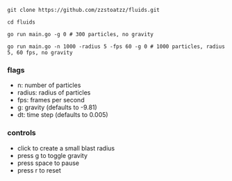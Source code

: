 ```console
git clone https://github.com/zzstoatzz/fluids.git

cd fluids

go run main.go -g 0 # 300 particles, no gravity

go run main.go -n 1000 -radius 5 -fps 60 -g 0 # 1000 particles, radius 5, 60 fps, no gravity
```
### flags
- n: number of particles
- radius: radius of particles
- fps: frames per second
- g: gravity (defaults to -9.81)
- dt: time step (defaults to 0.005)

### controls
- click to create a small blast radius
- press g to toggle gravity
- press space to pause
- press r to reset